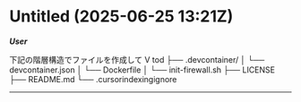 <!-- Generated by SpecStory -->

# Untitled (2025-06-25 13:21Z)

_**User**_

下記の階層構造でファイルを作成して
V tod
├── .devcontainer/
│   └── devcontainer.json
│   └── Dockerfile
│   └── init-firewall.sh
├── LICENSE
├── README.md
└── .cursorindexingignore

---

